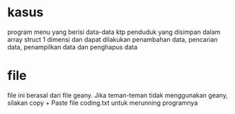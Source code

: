 # kasus
program menu yang berisi data-data ktp penduduk yang disimpan dalam array struct 1 dimensi dan dapat dilakukan penambahan data, pencarian data, penampilkan data dan penghapus data

# file 
file ini berasal dari file geany. Jika teman-teman tidak menggunakan geany, silakan copy + Paste file coding.txt untuk merunning programnya

